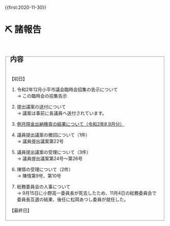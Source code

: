 {{first:2020-11-30}}
# ⛏️ 諸報告

<fieldset class="nittei">
  <legend>
    <h2> 内容 </h2>
  </legend>

【初日】

1. 令和2年12月小平市議会臨時会招集の告示について  
→ この臨時会の招集告示

1. 提出議案の送付について  
→ 議案は事前に各議員へ送付されています。

1. [例月現金出納検査の結果について（令和2年8,9月分）](./reigetu-08_09.md)

1. 議員提出議案の撤回について（1件）  
→ 議員提出議案第22号

1. 議員提出議案の受理について（3件）  
→ 議員提出議案第24号～第26号

1. 陳情の受理について（2件）  
→ 陳情第9号、第10号

1. 総務委員会の人事について  
→ 9月15日に小野高一委員長が死去したため、11月4日の総務委員会で委員長互選の結果、後任に松岡あつし委員が就任した。

【最終日】


</fieldset>